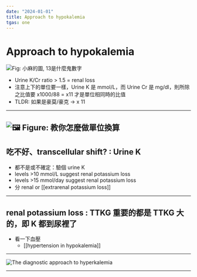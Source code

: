 ```yaml
---
date: "2024-01-01"
title: Approach to hypokalemia
tgas: one
---
```



# Approach to hypokalemia

![Fig: 小麻的圖, 13是什麼鬼數字](https://i.imgur.com/LPaHAD6.png)

- Urine K/Cr ratio > 1.5 = renal loss
- 注意上下的單位要一樣，Urine K 是 mmol/L，而 Urine Cr 是 mg/dl，則所除之比值要 x1000/88 = x11 才是單位相同時的比值
- TLDR: 如果是豪莫/豪克 → x 11 

---
![🖼️ Figure: 教你怎麼做單位換算](https://i.imgur.com/joJ7EKU.png)
---

## 吃不好、transcellular shift? : Urine K

- 都不是或不確定：驗個 urine K
- levels >10 mmol/L suggest renal potassium loss
- levels >15 mmol/day suggest renal potassium loss
- 分 renal or [[extrarenal potassium loss]]

---
## renal potassium loss : TTKG 重要的都是 TTKG 大的，即 K 都到尿裡了
- 看一下血壓
  - [[hypertension in hypokalemia]]
---

![The diagnostic approach to hyperkalemia](https://i.imgur.com/rmbiwzc.png)

---
